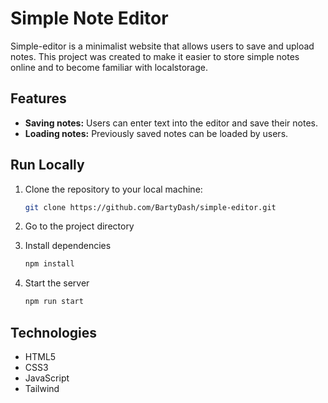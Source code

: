 # Simple Note Editor

<!-- ## Project Description -->

Simple-editor is a minimalist website that allows users to save and upload notes. This project was created to make it easier to store simple notes online and to become familiar with localstorage.

## Features

- **Saving notes:** Users can enter text into the editor and save their notes.
- **Loading notes:** Previously saved notes can be loaded by users.

## Run Locally

1. Clone the repository to your local machine:

    ```bash
    git clone https://github.com/BartyDash/simple-editor.git
    ```
2. Go to the project directory

3. Install dependencies
    ```bash
    npm install
    ```

4. Start the server
    ```bash
    npm run start
    ```

## Technologies
- HTML5
- CSS3
- JavaScript
- Tailwind